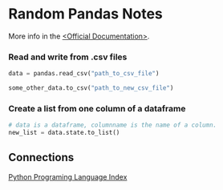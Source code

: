 # Random Pandas Notes

More info in the [\<Official Documentation\>](https://pandas.pydata.org/docs/).

### Read and write from .csv files

```python
data = pandas.read_csv("path_to_csv_file")

some_other_data.to_csv("path_to_new_csv_file")
```

### Create a list from one column of a dataframe

```python
# data is a dataframe, columnname is the name of a column.
new_list = data.state.to_list()
```

## Connections

[Python Programing Language Index](../zettel/000E--python-lang-index.md)